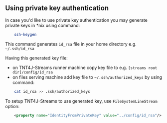 ## Using private key authentication

In case you'd like to use private key authentication you may generate private keys in *nix using command:
```bash
    ssh-keygen
```

This command generates `id_rsa` file in your home directory e.g. `~/.ssh/id_rsa`

Having this generated key file: 
* on TNT4J-Streams runner machine copy key file to e.g. `[streams root dir]/config/id_rsa`
* on files serving machine add key file to  `~/.ssh/authorized_keys` by using command:
```bash
    cat id_rsa >> .ssh/authorized_keys
```

To setup TNT4J-Streams to use generated key, use `FileSystemLineStream` option:
```xml
    <property name="IdentityFromPrivateKey" value="../config/id_rsa"/>
```
